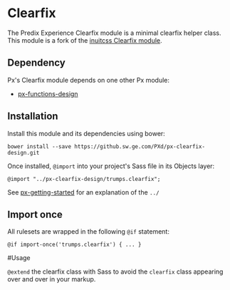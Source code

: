 # Clearfix

The Predix Experience Clearfix module is a minimal clearfix helper class. This module is a fork of the [inuitcss 
Clearfix module](https://github.com/inuitcss/trumps.clearfix).

## Dependency

Px's Clearfix module depends on one other Px module:

* [px-functions-design](https://github.sw.ge.com/PXd/px-functions-design)

## Installation

Install this module and its dependencies using bower:

    bower install --save https://github.sw.ge.com/PXd/px-clearfix-design.git

Once installed, `@import` into your project's Sass file in its Objects layer:

    @import "../px-clearfix-design/trumps.clearfix";

See [px-getting-started](https://github.sw.ge.com/PXd/px-getting-started#a-note-about-relative-import-paths) for an explanation of the `../`

## Import once

All rulesets are wrapped in the following `@if` statement:

    @if import-once('trumps.clearfix') { ... }

#Usage

`@extend` the clearfix class with Sass to avoid the `clearfix` class appearing over and over in your markup.
